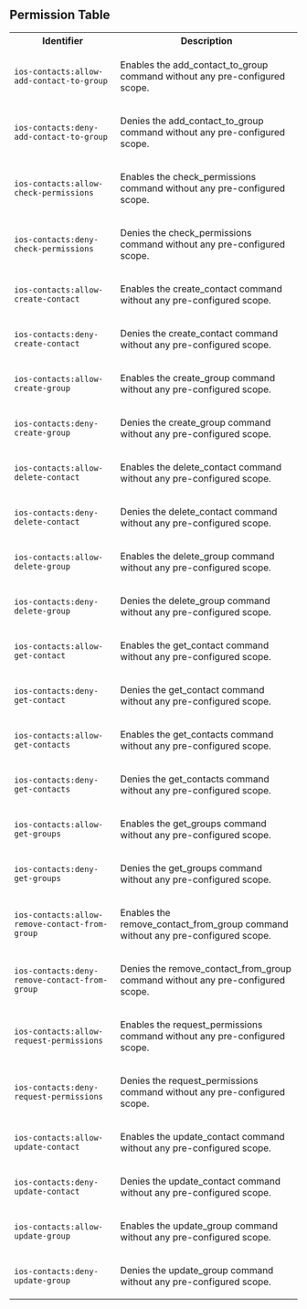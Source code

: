 
## Permission Table

<table>
<tr>
<th>Identifier</th>
<th>Description</th>
</tr>


<tr>
<td>

`ios-contacts:allow-add-contact-to-group`

</td>
<td>

Enables the add_contact_to_group command without any pre-configured scope.

</td>
</tr>

<tr>
<td>

`ios-contacts:deny-add-contact-to-group`

</td>
<td>

Denies the add_contact_to_group command without any pre-configured scope.

</td>
</tr>

<tr>
<td>

`ios-contacts:allow-check-permissions`

</td>
<td>

Enables the check_permissions command without any pre-configured scope.

</td>
</tr>

<tr>
<td>

`ios-contacts:deny-check-permissions`

</td>
<td>

Denies the check_permissions command without any pre-configured scope.

</td>
</tr>

<tr>
<td>

`ios-contacts:allow-create-contact`

</td>
<td>

Enables the create_contact command without any pre-configured scope.

</td>
</tr>

<tr>
<td>

`ios-contacts:deny-create-contact`

</td>
<td>

Denies the create_contact command without any pre-configured scope.

</td>
</tr>

<tr>
<td>

`ios-contacts:allow-create-group`

</td>
<td>

Enables the create_group command without any pre-configured scope.

</td>
</tr>

<tr>
<td>

`ios-contacts:deny-create-group`

</td>
<td>

Denies the create_group command without any pre-configured scope.

</td>
</tr>

<tr>
<td>

`ios-contacts:allow-delete-contact`

</td>
<td>

Enables the delete_contact command without any pre-configured scope.

</td>
</tr>

<tr>
<td>

`ios-contacts:deny-delete-contact`

</td>
<td>

Denies the delete_contact command without any pre-configured scope.

</td>
</tr>

<tr>
<td>

`ios-contacts:allow-delete-group`

</td>
<td>

Enables the delete_group command without any pre-configured scope.

</td>
</tr>

<tr>
<td>

`ios-contacts:deny-delete-group`

</td>
<td>

Denies the delete_group command without any pre-configured scope.

</td>
</tr>

<tr>
<td>

`ios-contacts:allow-get-contact`

</td>
<td>

Enables the get_contact command without any pre-configured scope.

</td>
</tr>

<tr>
<td>

`ios-contacts:deny-get-contact`

</td>
<td>

Denies the get_contact command without any pre-configured scope.

</td>
</tr>

<tr>
<td>

`ios-contacts:allow-get-contacts`

</td>
<td>

Enables the get_contacts command without any pre-configured scope.

</td>
</tr>

<tr>
<td>

`ios-contacts:deny-get-contacts`

</td>
<td>

Denies the get_contacts command without any pre-configured scope.

</td>
</tr>

<tr>
<td>

`ios-contacts:allow-get-groups`

</td>
<td>

Enables the get_groups command without any pre-configured scope.

</td>
</tr>

<tr>
<td>

`ios-contacts:deny-get-groups`

</td>
<td>

Denies the get_groups command without any pre-configured scope.

</td>
</tr>

<tr>
<td>

`ios-contacts:allow-remove-contact-from-group`

</td>
<td>

Enables the remove_contact_from_group command without any pre-configured scope.

</td>
</tr>

<tr>
<td>

`ios-contacts:deny-remove-contact-from-group`

</td>
<td>

Denies the remove_contact_from_group command without any pre-configured scope.

</td>
</tr>

<tr>
<td>

`ios-contacts:allow-request-permissions`

</td>
<td>

Enables the request_permissions command without any pre-configured scope.

</td>
</tr>

<tr>
<td>

`ios-contacts:deny-request-permissions`

</td>
<td>

Denies the request_permissions command without any pre-configured scope.

</td>
</tr>

<tr>
<td>

`ios-contacts:allow-update-contact`

</td>
<td>

Enables the update_contact command without any pre-configured scope.

</td>
</tr>

<tr>
<td>

`ios-contacts:deny-update-contact`

</td>
<td>

Denies the update_contact command without any pre-configured scope.

</td>
</tr>

<tr>
<td>

`ios-contacts:allow-update-group`

</td>
<td>

Enables the update_group command without any pre-configured scope.

</td>
</tr>

<tr>
<td>

`ios-contacts:deny-update-group`

</td>
<td>

Denies the update_group command without any pre-configured scope.

</td>
</tr>
</table>
